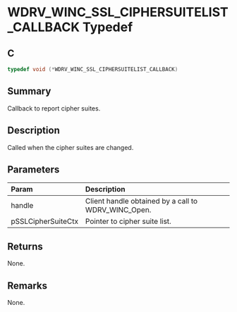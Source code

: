 # WDRV_WINC_SSL_CIPHERSUITELIST_CALLBACK Typedef

## C

```c
typedef void (*WDRV_WINC_SSL_CIPHERSUITELIST_CALLBACK)

```

## Summary

Callback to report cipher suites.  

## Description

Called when the cipher suites are changed.

## Parameters

| Param | Description |
|:----- |:----------- |
| handle | Client handle obtained by a call to WDRV_WINC_Open. |
| pSSLCipherSuiteCtx | Pointer to cipher suite list.  

## Returns

None.  

## Remarks

None.  


